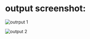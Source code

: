 # output screenshot:

![outrput 1](https://user-images.githubusercontent.com/63239130/153470067-a03f1e31-2a09-4154-8139-8368f3e50b4d.jpg)

![output 2](https://user-images.githubusercontent.com/63239130/153470116-fffc1cb7-41ec-425c-ac45-37346d359c60.jpg)